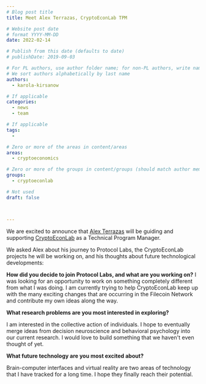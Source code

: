 ```yaml
---
# Blog post title
title: Meet Alex Terrazas, CryptoEconLab TPM

# Website post date
# format YYYY-MM-DD
date: 2022-02-14

# Publish from this date (defaults to date)
# publishDate: 2019-09-03

# For PL authors, use author folder name; for non-PL authors, write name as in paper within ""
# We sort authors alphabetically by last name
authors:
  - karola-kirsanow

# If applicable
categories:
  - news
  - team

# If applicable
tags:
  -

# Zero or more of the areas in content/areas
areas:
  - cryptoeconomics

# Zero or more of the groups in content/groups (should match author membership)
groups:
  - cryptoeconlab

# Not used
draft: false



---
```


We are excited to announce that [Alex Terrazas](/authors/alex-terrazas) will be guiding and supporting [CryptoEconLab](/groups/cryptoeconlab/) as a Technical Program Manager.

We asked Alex about his journey to Protocol Labs, the CryptoEconLab projects he will be working on, and his thoughts about future technological developments:


**How did you decide to join Protocol Labs, and what are you working on?**
I was looking for an opportunity to work on something completely different from what I was doing.  I am currently trying to help  CryptoEconLab keep up with the many exciting changes that are occurring in the Filecoin Network and contribute my own ideas along the way.


**What research problems are you most interested in exploring?**

I am interested in the collective action of individuals.  I hope to eventually merge ideas from decision neuroscience and behavioral psychology into our current research.  I would love to build something that we haven't even thought of yet.

**What future technology are you most excited about?**

Brain-computer interfaces and virtual reality are two areas of technology that I have tracked for a long time.  I hope they finally reach their potential. 
